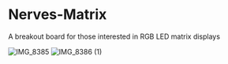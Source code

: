 # Nerves-Matrix
 A breakout board for those interested in RGB LED matrix displays

![IMG_8385](https://user-images.githubusercontent.com/3486896/196543259-601a9622-747b-4cb8-8dee-9cd4513b879d.jpeg)
![IMG_8386 (1)](https://user-images.githubusercontent.com/3486896/196543286-b4bb3115-7c9c-4546-a006-17c268295f23.jpeg)
